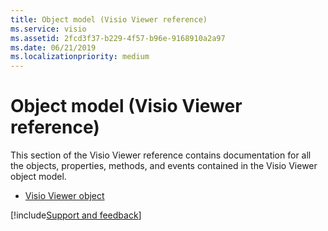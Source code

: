 ```yaml
---
title: Object model (Visio Viewer reference)
ms.service: visio
ms.assetid: 2fcd3f37-b229-4f57-b96e-9168910a2a97
ms.date: 06/21/2019
ms.localizationpriority: medium
---
```



# Object model (Visio Viewer reference)

This section of the Visio Viewer reference contains documentation for all the objects, properties, methods, and events contained in the Visio Viewer object model. 

- [Visio Viewer object](../../../api/visio.viewer.md)

[!include[Support and feedback](~/includes/feedback-boilerplate.md)]

